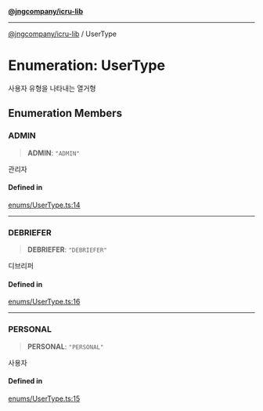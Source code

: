 [**@jngcompany/icru-lib**](../README.md)

***

[@jngcompany/icru-lib](../globals.md) / UserType

# Enumeration: UserType

사용자 유형을 나타내는 열거형

## Enumeration Members

### ADMIN

> **ADMIN**: `"ADMIN"`

관리자

#### Defined in

[enums/UserType.ts:14](https://github.com/jngcompany/icru-lib/blob/cee5a8006a4970de6269ef7414374f6c7339529e/src/enums/UserType.ts#L14)

***

### DEBRIEFER

> **DEBRIEFER**: `"DEBRIEFER"`

디브리퍼

#### Defined in

[enums/UserType.ts:16](https://github.com/jngcompany/icru-lib/blob/cee5a8006a4970de6269ef7414374f6c7339529e/src/enums/UserType.ts#L16)

***

### PERSONAL

> **PERSONAL**: `"PERSONAL"`

사용자

#### Defined in

[enums/UserType.ts:15](https://github.com/jngcompany/icru-lib/blob/cee5a8006a4970de6269ef7414374f6c7339529e/src/enums/UserType.ts#L15)
